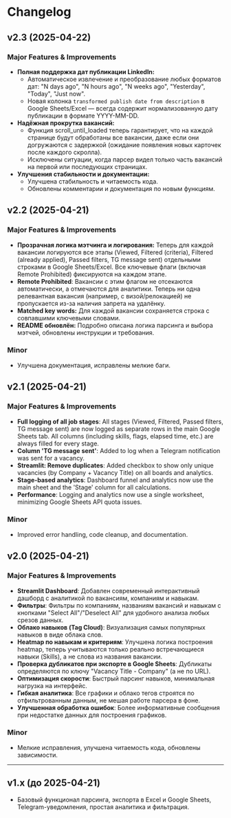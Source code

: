 # Changelog

## v2.3 (2025-04-22)

### Major Features & Improvements
- **Полная поддержка дат публикации LinkedIn:**
  - Автоматическое извлечение и преобразование любых форматов дат: "N days ago", "N hours ago", "N weeks ago", "Yesterday", "Today", "Just now".
  - Новая колонка `transformed publish date from description` в Google Sheets/Excel — всегда содержит нормализованную дату публикации в формате YYYY-MM-DD.
- **Надёжная прокрутка вакансий:**
  - Функция scroll_until_loaded теперь гарантирует, что на каждой странице будут обработаны все вакансии, даже если они догружаются с задержкой (ожидание появления новых карточек после каждого скролла).
  - Исключены ситуации, когда парсер видел только часть вакансий на первой или последующих страницах.
- **Улучшения стабильности и документации:**
  - Улучшена стабильность и читаемость кода.
  - Обновлены комментарии и документация по новым функциям.

## v2.2 (2025-04-21)

### Major Features & Improvements
- **Прозрачная логика мэтчинга и логирования:** Теперь для каждой вакансии логируются все этапы (Viewed, Filtered (criteria), Filtered (already applied), Passed filters, TG message sent) отдельными строками в Google Sheets/Excel. Все ключевые флаги (включая Remote Prohibited) фиксируются на каждом этапе.
- **Remote Prohibited**: Вакансии с этим флагом не отсекаются автоматически, а отмечаются для аналитики. Теперь ни одна релевантная вакансия (например, с визой/релокацией) не пропускается из-за наличия запрета на удалёнку.
- **Matched key words:** Для каждой вакансии сохраняется строка с совпавшими ключевыми словами.
- **README обновлён:** Подробно описана логика парсинга и выбора мэтчей, обновлены инструкции и требования.

### Minor
- Улучшена документация, исправлены мелкие баги.

## v2.1 (2025-04-21)

### Major Features & Improvements
- **Full logging of all job stages**: All stages (Viewed, Filtered, Passed filters, TG message sent) are now logged as separate rows in the main Google Sheets tab. All columns (including skills, flags, elapsed time, etc.) are always filled for every stage.
- **Column 'TG message sent'**: Added to log when a Telegram notification was sent for a vacancy.
- **Streamlit: Remove duplicates**: Added checkbox to show only unique vacancies (by Company + Vacancy Title) on all boards and analytics.
- **Stage-based analytics**: Dashboard funnel and analytics now use the main sheet and the 'Stage' column for all calculations.
- **Performance**: Logging and analytics now use a single worksheet, minimizing Google Sheets API quota issues.

### Minor
- Improved error handling, code cleanup, and documentation.

## v2.0 (2025-04-21)

### Major Features & Improvements
- **Streamlit Dashboard**: Добавлен современный интерактивный дашборд с аналитикой по вакансиям, компаниям и навыкам.
- **Фильтры**: Фильтры по компаниям, названиям вакансий и навыкам с кнопками "Select All"/"Deselect All" для удобного анализа любых срезов данных.
- **Облако навыков (Tag Cloud)**: Визуализация самых популярных навыков в виде облака слов.
- **Heatmap по навыкам и критериям**: Улучшена логика построения heatmap, теперь учитываются только реально встречающиеся навыки (Skills), а не слова из названия вакансии.
- **Проверка дубликатов при экспорте в Google Sheets**: Дубликаты определяются по ключу "Vacancy Title - Company" (а не по URL).
- **Оптимизация скорости**: Быстрый парсинг навыков, минимальная нагрузка на интерфейс.
- **Гибкая аналитика**: Все графики и облако тегов строятся по отфильтрованным данным, не мешая работе парсера в фоне.
- **Улучшенная обработка ошибок**: Более информативные сообщения при недостатке данных для построения графиков.

### Minor
- Мелкие исправления, улучшена читаемость кода, обновлены зависимости.

---

## v1.x (до 2025-04-21)
- Базовый функционал парсинга, экспорта в Excel и Google Sheets, Telegram-уведомления, простая аналитика и фильтрация.
